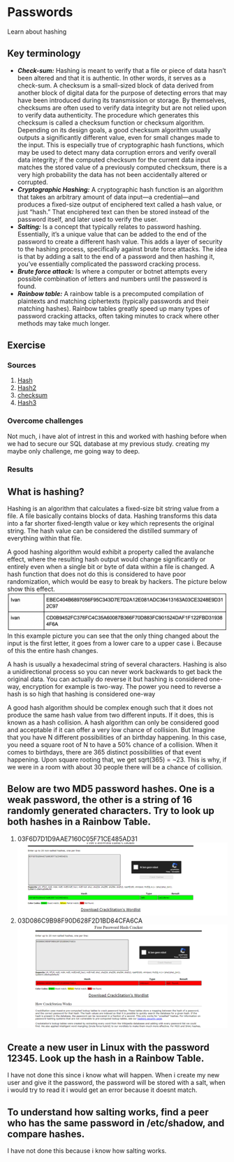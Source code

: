 # Passwords
Learn about hashing

## Key terminology
- ***Check-sum:*** Hashing is meant to verify that a file or piece of data hasn’t been altered and that it is authentic. In other words, it serves as a check-sum. A checksum is a small-sized block of data derived from another block of digital data for the purpose of detecting errors that may have been introduced during its transmission or storage. By themselves, checksums are often used to verify data integrity but are not relied upon to verify data authenticity.
The procedure which generates this checksum is called a checksum function or checksum algorithm. Depending on its design goals, a good checksum algorithm usually outputs a significantly different value, even for small changes made to the input. This is especially true of cryptographic hash functions, which may be used to detect many data corruption errors and verify overall data integrity; if the computed checksum for the current data input matches the stored value of a previously computed checksum, there is a very high probability the data has not been accidentally altered or corrupted.
- ***Cryptographic Hashing:*** A cryptographic hash function is an algorithm that takes an arbitrary amount of data input—a credential—and produces a fixed-size output of enciphered text called a hash value, or just “hash.” That enciphered text can then be stored instead of the password itself, and later used to verify the user.
- ***Salting:*** Is a concept that typically relates to password hashing. Essentially, it’s a unique value that can be added to the end of the password to create a different hash value. This adds a layer of security to the hashing process, specifically against brute force attacks. The idea is that by adding a salt to the end of a password and then hashing it, you’ve essentially complicated the password cracking process.
- ***Brute force attack:*** Is where a computer or botnet attempts every possible combination of letters and numbers until the password is found.
- ***Rainbow table:*** A rainbow table is a precomputed compilation of plaintexts and matching ciphertexts (typically passwords and their matching hashes). Rainbow tables greatly speed up many types of password cracking attacks, often taking minutes to crack where other methods may take much longer.




## Exercise
### Sources
1. [Hash](https://academy.moralis.io/blog/what-is-hashing-a-complete-guide-to-hashing?utm_source=gads&utm_campaign=16265974031&utm_medium=133080359906&network=g&device=m&gclid=CjwKCAjwj42UBhAAEiwACIhADl7vrirsJ-T1JikPM31AzQNzjYua4F1Gwkgc88TBHzw2I-0XpDnIZhoCW2QQAvD_BwE)
2. [Hash2](https://www.2brightsparks.com/resources/articles/introduction-to-hashing-and-its-uses.html)
3. [checksum](https://en.wikipedia.org/wiki/Checksum)
4. [Hash3](https://www.thesslstore.com/blog/difference-encryption-hashing-salting/)



### Overcome challenges
Not much, i have alot of intrest in this and worked with hashing before when we had to secure our SQL database at my previous study. creating my maybe only challenge, me going way to deep.

### Results
## What is hashing?
Hashing is an algorithm that calculates a fixed-size bit string value from a file. A file basically contains blocks of data. Hashing transforms this data into a far shorter fixed-length value or key which represents the original string. The hash value can be considered the distilled summary of everything within that file.

A good hashing algorithm would exhibit a property called the avalanche effect, where the resulting hash output would change significantly or entirely even when a single bit or byte of data within a file is changed. A hash function that does not do this is considered to have poor randomization, which would be easy to break by hackers.
The picture below show this effect.
![SS](../../00_includes/SEC-07/snowbally.png)
In this example picture you can see that the only thing changed about the input is the first letter, it goes from a lower care to a upper case i. Because of this the entire hash changes.

A hash is usually a hexadecimal string of several characters. Hashing is also a unidirectional process so you can never work backwards to get back the original data. You can actually do reverse it but hashing is considered one-way, encryption for example is two-way. The power you need to reverse a hash is so high that hashing is considered one-way

A good hash algorithm should be complex enough such that it does not produce the same hash value from two different inputs. If it does, this is known as a hash collision. A hash algorithm can only be considered good and acceptable if it can offer a very low chance of collision.
But Imagine that you have N different possibilities of an birthday happening. In this case, you need a square root of N to have a 50% chance of a collision. When it comes to birthdays, there are 365 distinct possibilities of that event happening. Upon square rooting that, we get sqrt(365) = ~23. This is why, if we were in a room with about 30 people there will be a chance of collision.

## Below are two MD5 password hashes. One is a weak password, the other is a string of 16 randomly generated characters. Try to look up both hashes in a Rainbow Table.
 1. 03F6D7D1D9AAE7160C05F71CE485AD31
 ![SS](../../00_includes/SEC-07/crack1.png)
 2. 03D086C9B98F90D628F2D1BD84CFA6CA 
 ![SS](../../00_includes/SEC-07/crack2.png)

## Create a new user in Linux with the password 12345. Look up the hash in a Rainbow Table.
I have not done this since i know what will happen. When i create my new user and give it the password, the password will be stored with a salt, when i would try to read it i would get an error because it doesnt match.

## To understand how salting works, find a peer who has the same password in /etc/shadow, and compare hashes.
I have not done this because i know how salting works.
